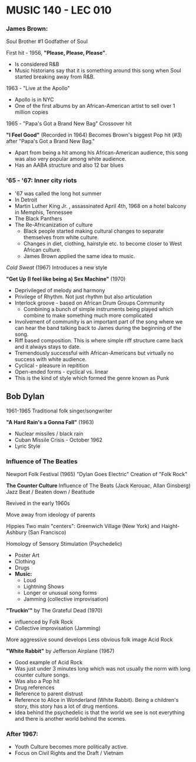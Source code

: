 # MUSIC 140 - LEC 010
### James Brown:
Soul Brother #1
Godfather of Soul

First hit - 1956, **"Please, Please, Please"**.
- Is considered R&B
- Music historians say that it is something around this song when Soul started breaking away from R&B.

1963 - "Live at the Apollo"
- Apollo is in NYC
- One of the first albums by an African-American artist to sell over 1 million copies

1965 - "Papa's Got a Brand New Bag" Crossover hit

**"I Feel Good"** (Recorded in 1964) Becomes Brown's biggest Pop hit (#3) after "Papa's Got a Brand New Bag."
- Apart from being a hit among his African-American audience, this song was also very popular among white audience.
- Has an AABA structure and also 12 bar blues

### '65 - '67: Inner city riots
- '67 was called the long hot summer
- In Detroit
- Martin Luther King Jr. , assassinated April 4th, 1968  on a hotel balcony in Memphis, Tennessee
- The Black Panthers
- The Re-Africanization of culture
  - Black people started making cultural changes to separate themselves from white culture.
  - Changes in diet, clothing, hairstyle etc. to become closer to West African culture.
  - James Brown applied the same idea to music.

_Cold Sweat_ (1967)
Introduces a new style

**"Get Up (I feel like being a) Sex Machine"** (1970)
- Deprivileged of melody and harmony
- Privilege of Rhythm. Not just rhythm but also articulation
- Interlock groove - based on African Drum Groups Community
  - Combining a bunch of simple instruments being played which combine to make something much more complicated
- Involvement of community is an important part of the song where we can hear the band talking back to James during the beginning of the song.
- Riff based composition. This is where simple riff structure came back and it always stays to date.
- Tremendously successful with African-Americans but virtually no success with white audience.
- Cyclical - pleasure in repitition
- Open-ended forms - cyclical vs. linear
- This is the kind of style which formed the genre known as Punk

## Bob Dylan
1961-1965 Traditional folk singer/songwriter

**"A Hard Rain's a Gonna Fall"** (1963)
- Nuclear missiles / black rain
- Cuban Missile Crisis - October 1962
- Lyric Style

### Influence of The Beatles
Newport Folk Festival (1965)
"Dylan Goes Electric"
Creation of "Folk Rock"

**The Counter Culture**
Influence of The Beats (Jack Kerouac, Allan Ginsberg)
Jazz Beat / Beaten down / Beatitude

Revived in the early 1960s

Move away from ideology of parents

Hippies
Two main "centers": Greenwich Village (New York) and Haight-Ashbury (San Francisco)

Homology of Sensory Stimulation (Psychedelic)
- Poster Art
- Clothing
- Drugs
- **Music:**
  - Loud
  - Lightning Shows
  - Longer or unusual song forms
  - Jamming (collective improvisation)


**"Truckin'"** by The Grateful Dead (1970)
- influenced by Folk Rock 
- Collective improvisation (Jamming)

More aggressive sound develops
Less obvious folk image
Acid Rock

**"White Rabbit"** by Jefferson Airplane (1967)
- Good example of Acid Rock
- Was just under 3 minutes long which was not usually the norm with long counter culture songs.
- Was also a Pop hit
- Drug references
- Reference to parent distrust
- Reference to Alice in Wonderland (White Rabbit). Being a children's story, this story has a lot of drug mentions.
- Idea behind the psychedelic is that the world we see is not everything and there is another world behind the scenes.


### After 1967:
- Youth Culture becomes more politically active.
- Focus on Civil Rights and the Draft / Vietnam
<!--stackedit_data:
eyJoaXN0b3J5IjpbLTQxMjY2ODQwOCwxMTM0OTg4NDcxLDE0NT
g4NDc2MDcsLTYzMjk3MzQzMywyMDI4Mzc5NTcxLC0xNzU1NDg4
MzY1LDQzMjMwMzQzNCwxNTc3MzI5Nzc4LDk0ODUxNjg2NSwtMj
AxNjA1MDI1LC0xMzA0ODgwMjg1LC0yMDg5ODI3MDIwLC00MTc5
Nzk4ODgsLTc4ODMyNTM5NywxNzEyODc5NjM4LDkwODgyMzE3Ny
wxNTkxOTMxNTY3LDE3MjA4NTE2MjYsLTE0MzAxNTA3NjNdfQ==

-->